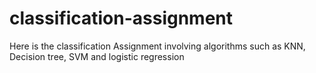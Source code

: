 # classification-assignment
Here is the classification Assignment involving algorithms such as KNN, Decision tree, SVM and logistic regression
